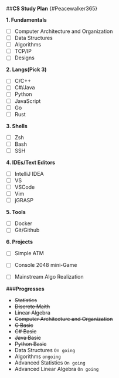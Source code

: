 ##**CS Study Plan** {#Peacewalker365}

**1. Fundamentals**
  - [ ] Computer Architecture and Organization
  - [ ] Data Structures
  - [ ] Algorithms
  - [ ] TCP/IP
  - [ ] Designs
  
**2. Langs(Pick 3)**
  - [ ] C/C++
  - [ ] C#/Java
  - [ ] Python
  - [ ] JavaScript
  - [ ] Go
  - [ ] Rust

**3. Shells**
  - [ ] Zsh
  - [ ] Bash
  - [ ] SSH
  
**4. IDEs/Text Editors**
  - [ ] IntelliJ IDEA
  - [ ] VS
  - [ ] VSCode
  - [ ] Vim
  - [ ] jGRASP

**5. Tools**
  - [ ] Docker
  - [ ] Git/Github
  
**6. Projects**
  - [ ] Simple ATM
  - [ ] Console 2048 mini-Game
  - [ ] Mainstream Algo Realization
  
  
  
###**Progresses**

- ~~Statistics~~
- ~~Discrete Maith~~
- ~~Linear Algebra~~
- ~~Computer Architecture and Organization~~
- ~~C Basic~~
- ~~C# Basic~~
- ~~Java Basic~~
- ~~Python Basic~~
- Data Structures `On going`
- Algorithms `ongoing`
- Advanced Statistics `On going`
- Advanced Linear Algebra `On going`

